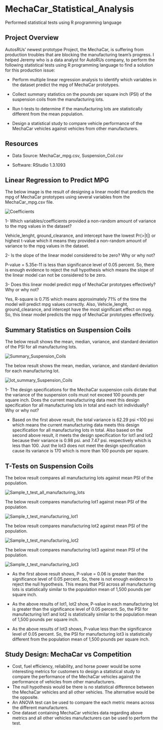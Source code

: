 # MechaCar_Statistical_Analysis
Performed statistical tests using R programming language

## Project Overview

AutosRUs’ newest prototype Project, the MechaCar, is suffering from production troubles that are blocking the manufacturing team’s progress. I helped Jeremy who is a data analyst for AutoRUs company, to perform the following statistical tests using R programming language to find a solution for this production issue:

 - Perform multiple linear regression analysis to identify which variables in the dataset predict the mpg of MechaCar prototypes.
 
 - Collect summary statistics on the pounds per square inch (PSI) of the suspension coils from the manufacturing lots.
 
 - Run t-tests to determine if the manufacturing lots are statistically different from the mean population.
 
 - Design a statistical study to compare vehicle performance of the MechaCar vehicles against vehicles from other manufacturers. 

## Resources

  - Data Source: MechaCar_mpg.csv, Suspension_Coil.csv

  - Software: RStudio 1.3.1093

## Linear Regression to Predict MPG

The below image is the result of designing a linear model that predicts the mpg of MechaCar prototypes using several variables from the MechaCar_mpg.csv file. 

![Coefficients](https://user-images.githubusercontent.com/71282697/104851499-2d24c080-58aa-11eb-86ae-e751c232da18.png)


 1- Which variables/coefficients provided a non-random amount of variance to the mpg values in the dataset?
 
 Vehicle_lenght, ground_clearance, and intercept have the lowest Pr(>|t|) or highest t-value which it means they provided a non-random amount of variance to the mpg values in the dataset.
 
 2- Is the slope of the linear model considered to be zero? Why or why not?
 
 P-value = 5.35e-11 is less than significance level of 0.05 percent. So, there is enough evidence to reject the null hypothesis which means the slope of the linear model can not be considered to be zero.
 
 3- Does this linear model predict mpg of MechaCar prototypes effectively? Why or why not?
 
Yes, R-square is 0.715 which means approximately 71% of the time the model will predict mpg values correctly. Also, Vehicle_lenght, ground_clearance, and intercept have the most significant effect on mpg. So, this linear model predicts the mpg of MechaCar prototypes effectively.

## Summary Statistics on Suspension Coils

The below result shows the mean, median, variance, and standard deviation of the PSI for all manufacturing lots.

![Summary_Suspension_Coils](https://user-images.githubusercontent.com/71282697/104851563-88ef4980-58aa-11eb-87b3-047f69012e54.png)

The below result shows the mean, median, variance, and standard deviation for each manufacturing lot.

![lot_summary_Suspension_Coils](https://user-images.githubusercontent.com/71282697/104851581-b3d99d80-58aa-11eb-8b1c-17a41a9e2db2.png)


1- The design specifications for the MechaCar suspension coils dictate that the variance of the suspension coils must not exceed 100 pounds per square inch. Does the current manufacturing data meet this design specification for all manufacturing lots in total and each lot individually? Why or why not?

 - Based on the first above result, the total variance is 62.29 psi <100 psi which means the current manufacturing data meets this design specification for all manufacturing lots in total. Also based on the second above result, it meets the design specification for lot1 and lot2 because their variance is 0.98 psi. and 7.47 psi. respectively which is less than 100. Just the lot3 does not meet the design specification cause its variance is 170 which is more than 100 pounds per square.

## T-Tests on Suspension Coils

The below result compares all manufacturing lots against mean PSI of the population.

![Sample_t_test_all_manufacturing_lots](https://user-images.githubusercontent.com/71282697/104854922-49325d00-58be-11eb-9b26-8de02365088c.png)

The below result compares manufacturing lot1 against mean PSI of the population.

![Sample_t_test_manufacturing_lot1](https://user-images.githubusercontent.com/71282697/104854939-6ebf6680-58be-11eb-82a8-ec998907db08.png)

The below result compares manufacturing lot2 against mean PSI of the population.

![Sample_t_test_manufacturing_lot2](https://user-images.githubusercontent.com/71282697/104854949-88f94480-58be-11eb-8479-e0152f96349b.png)

The below result compares manufacturing lot3 against mean PSI of the population.

![Sample_t_test_manufacturing_lot3](https://user-images.githubusercontent.com/71282697/104854968-a7f7d680-58be-11eb-9027-d6cd173befe5.png)

 - As the first above result shows, P-value = 0.06 is greater than the significance level of 0.05 percent. So, there is not enough evidence to reject the null hypothesis. This means that PSI across all manufacturing lots is statistically similar to the population mean of 1,500 pounds per square inch.
 
 - As the above results of lot1, lot2 show, P-value in each manufacturing lot is greater than the significance level of 0.05 percent. So, the PSI for manufacturing lot1 and lot2 is statistically similar to the population mean of 1,500 pounds per square inch.
 
 - As the above results of lot3 shows, P-value less than the significance level of 0.05 percent. So, the PSI for manufacturing lot3 is statistically different from the population mean of 1,500 pounds per square inch.

## Study Design: MechaCar vs Competition

- Cost, fuel efficiency, reliability, and horse power would be some interesting metrics for customers to design a statistical study to compare the performance of the MechaCar vehicles against the performance of vehicles from other manufacturers. 
- The null hypothesis would be there is no statistical difference between the MechaCar vehicles and all other vehicles. The alternative would be the opposite.
- An ANOVA test can be used to compare the each metric means across the different manufacturers.
- One dataset containing MechaCar vehicles data regarding above metrics and all other vehicles manufacturers can be used to perform the test.


